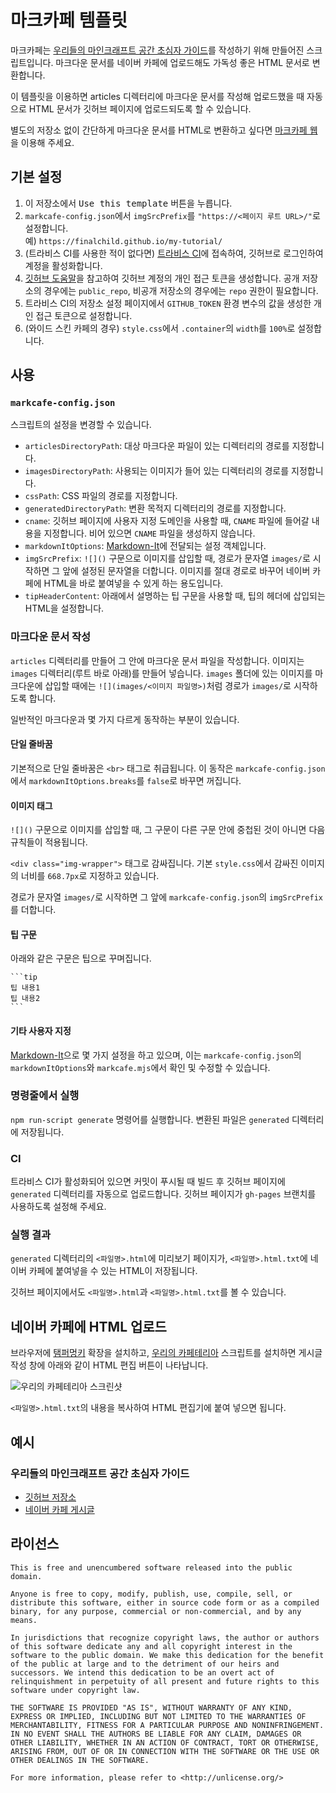# 마크카페 템플릿
마크카페는 [우리들의 마인크래프트 공간 초심자 가이드](https://cafe.naver.com/minecraftgame/1677174)를 작성하기 위해 만들어진 스크립트입니다. 마크다운 문서를 네이버 카페에 업로드해도 가독성 좋은 HTML 문서로 변환합니다.

이 템플릿을 이용하면 articles 디렉터리에 마크다운 문서를 작성해 업로드했을 때 자동으로 HTML 문서가 깃허브 페이지에 업로드되도록 할 수 있습니다.

별도의 저장소 없이 간단하게 마크다운 문서를 HTML로 변환하고 싶다면 [마크카페 웹](https://markcafe.finalchild.dev)을 이용해 주세요.

## 기본 설정
1. 이 저장소에서 <kbd><samp>Use this template</samp></kbd> 버튼을 누릅니다.
2. `markcafe-config.json`에서 `imgSrcPrefix`를 `"https://<페이지 루트 URL>/"`로 설정합니다.<br>예) `https://finalchild.github.io/my-tutorial/`
3. (트라비스 CI를 사용한 적이 없다면) [트라비스 CI](https://travis-ci.com/)에 접속하여, 깃허브로 로그인하여 계정을 활성화합니다.
4. [깃허브 도움말](https://help.github.com/en/github/authenticating-to-github/creating-a-personal-access-token-for-the-command-line)을 참고하여 깃허브 계정의 개인 접근 토큰을 생성합니다. 공개 저장소의 경우에는 `public_repo`, 비공개 저장소의 경우에는 `repo` 권한이 필요합니다.
5. 트라비스 CI의 저장소 설정 페이지에서 `GITHUB_TOKEN` 환경 변수의 값을 생성한 개인 접근 토큰으로 설정합니다.
6. (와이드 스킨 카페의 경우) `style.css`에서 `.container`의 `width`를 `100%`로 설정합니다.

## 사용
### `markcafe-config.json`
스크립트의 설정을 변경할 수 있습니다.
* `articlesDirectoryPath`: 대상 마크다운 파일이 있는 디렉터리의 경로를 지정합니다.
* `imagesDirectoryPath`: 사용되는 이미지가 들어 있는 디렉터리의 경로를 지정합니다.
* `cssPath`: CSS 파일의 경로를 지정합니다.
* `generatedDirectoryPath`: 변환 목적지 디렉터리의 경로를 지정합니다.
* `cname`: 깃허브 페이지에 사용자 지정 도메인을 사용할 때, `CNAME` 파일에 들어갈 내용을 지정합니다. 비어 있으면 `CNAME` 파일을 생성하지 않습니다.
* `markdownItOptions`: [Markdown-It](https://markdown-it.github.io/)에 전달되는 설정 객체입니다.
* `imgSrcPrefix`: `![]()` 구문으로 이미지를 삽입할 때, 경로가 문자열 `images/`로 시작하면 그 앞에 설정된 문자열을 더합니다. 이미지를 절대 경로로 바꾸어 네이버 카페에 HTML을 바로 붙여넣을 수 있게 하는 용도입니다.
* `tipHeaderContent`: 아래에서 설명하는 팁 구문을 사용할 때, 팁의 헤더에 삽입되는 HTML을 설정합니다.

### 마크다운 문서 작성
`articles` 디렉터리를 만들어 그 안에 마크다운 문서 파일을 작성합니다. 이미지는 `images` 디렉터리(루트 바로 아래)를 만들어 넣습니다. `images` 폴더에 있는 이미지를 마크다운에 삽입할 때에는 `![](images/<이미지 파일명>)`처럼 경로가 `images/`로 시작하도록 합니다.

일반적인 마크다운과 몇 가지 다르게 동작하는 부분이 있습니다.

#### 단일 줄바꿈
기본적으로 단일 줄바꿈은 `<br>` 태그로 취급됩니다. 이 동작은 `markcafe-config.json`에서 `markdownItOptions.breaks`를 `false`로 바꾸면 꺼집니다.

#### 이미지 태그
`![]()` 구문으로 이미지를 삽입할 때, 그 구문이 다른 구문 안에 중첩된 것이 아니면 다음 규칙들이 적용됩니다.

`<div class="img-wrapper">` 태그로 감싸집니다. 기본 `style.css`에서 감싸진 이미지의 너비를 `668.7px`로 지정하고 있습니다.

경로가 문자열 `images/`로 시작하면 그 앞에 `markcafe-config.json`의 `imgSrcPrefix`를 더합니다.

#### 팁 구문
아래와 같은 구문은 팁으로 꾸며집니다.
~~~
```tip
팁 내용1
팁 내용2
```
~~~

#### 기타 사용자 지정
[Markdown-It](https://markdown-it.github.io/)으로 몇 가지 설정을 하고 있으며, 이는 `markcafe-config.json`의 `markdownItOptions`와 `markcafe.mjs`에서 확인 및 수정할 수 있습니다.

### 명령줄에서 실행
`npm run-script generate` 명령어를 실행합니다. 변환된 파일은 `generated` 디렉터리에 저장됩니다.

### CI
트라비스 CI가 활성화되어 있으면 커밋이 푸시될 때 빌드 후 깃허브 페이지에 `generated` 디렉터리를 자동으로 업로드합니다. 깃허브 페이지가 `gh-pages` 브랜치를 사용하도록 설정해 주세요.

### 실행 결과
`generated` 디렉터리의 `<파일명>.html`에 미리보기 페이지가, `<파일명>.html.txt`에 네이버 카페에 붙여넣을 수 있는 HTML이 저장됩니다.

깃허브 페이지에서도 `<파일명>.html`과 `<파일명>.html.txt`를 볼 수 있습니다.

## 네이버 카페에 HTML 업로드
브라우저에 [탬퍼멍키](https://www.tampermonkey.net/) 확장을 설치하고, [우리의 카페테리아](https://openuserjs.org/scripts/finalchild/Our_Cafeteria) 스크립트를 설치하면 게시글 작성 창에 아래와 같이 HTML 편집 버튼이 나타납니다.

![우리의 카페테리아 스크린샷](https://i.imgur.com/yauzGbb.png)

`<파일명>.html.txt`의 내용을 복사하여 HTML 편집기에 붙여 넣으면 됩니다.

## 예시
### 우리들의 마인크래프트 공간 초심자 가이드
* [깃허브 저장소](https://github.com/Our-Minecraft-Space/our-mc-tutorial)
* [네이버 카페 게시글](https://cafe.naver.com/minecraftgame/1677174)

## 라이선스
```
This is free and unencumbered software released into the public domain.

Anyone is free to copy, modify, publish, use, compile, sell, or
distribute this software, either in source code form or as a compiled
binary, for any purpose, commercial or non-commercial, and by any
means.

In jurisdictions that recognize copyright laws, the author or authors
of this software dedicate any and all copyright interest in the
software to the public domain. We make this dedication for the benefit
of the public at large and to the detriment of our heirs and
successors. We intend this dedication to be an overt act of
relinquishment in perpetuity of all present and future rights to this
software under copyright law.

THE SOFTWARE IS PROVIDED "AS IS", WITHOUT WARRANTY OF ANY KIND,
EXPRESS OR IMPLIED, INCLUDING BUT NOT LIMITED TO THE WARRANTIES OF
MERCHANTABILITY, FITNESS FOR A PARTICULAR PURPOSE AND NONINFRINGEMENT.
IN NO EVENT SHALL THE AUTHORS BE LIABLE FOR ANY CLAIM, DAMAGES OR
OTHER LIABILITY, WHETHER IN AN ACTION OF CONTRACT, TORT OR OTHERWISE,
ARISING FROM, OUT OF OR IN CONNECTION WITH THE SOFTWARE OR THE USE OR
OTHER DEALINGS IN THE SOFTWARE.

For more information, please refer to <http://unlicense.org/>
```
